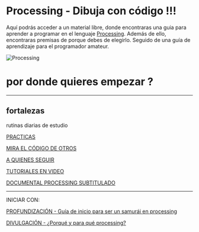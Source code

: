 Processing - Dibuja con código !!!
==========================

Aquí podrás acceder a un material libre, donde encontraras una guia para aprender a programar en el lenguaje [Processing](http://processing.org/). Además de ello, encontraras premisas de porque debes de elegirlo. Seguido de una guía de aprendizaje para el programador amateur.

![Processing](http://diariowm.files.wordpress.com/2013/07/processing2.jpg)

# por donde quieres empezar ?

---
## fortalezas

rutinas diarias de estudio

[PRACTICAS](practicas.md)

[MIRA EL CÓDIGO DE OTROS](http://www.openprocessing.org/)

[A QUIENES SEGUIR](aquienesseguir.md)

[TUTORIALES EN VIDEO](https://www.youtube.com/playlist?list=PL19223D55BA16ECDF)

[DOCUMENTAL PROCESSING SUBTITULADO](https://vimeo.com/61191770)

---
INICIAR CON:

[PROFUNDIZACIÓN - Guía de inicio para ser un samurái en processing](PROFUNDIZACION.md)

[DIVULGACIÓN - ¿Porqué y para qué processing?](divulgacion.md)



